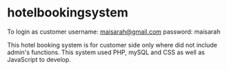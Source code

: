 # hotelbookingsystem

To login as customer
username: maisarah@gmail.com
password: maisarah 

This hotel booking system is for customer side only where did not include admin's functions. This system used PHP, mySQL and CSS as well as JavaScript to develop. 
